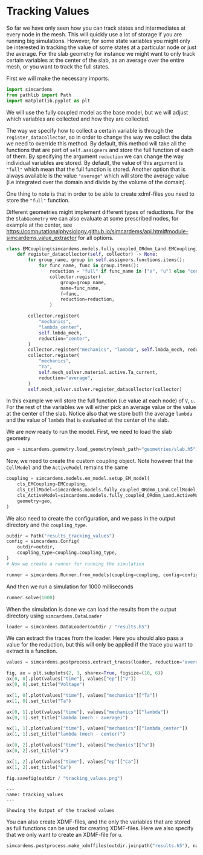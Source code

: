 # Tracking Values

So far we have only seen how you can track states and intermediates at every node in the mesh. This will quickly use a lot of storage if you are running big simulations. However, for some state variables you might only be interested in tracking the value of some states at a particular node or just the average. For the slab geometry for instance we might want to only track certain variables at the center of the slab, as an average over the entire mesh, or you want to track the full states.

First we will make the necessary imports.

```python
import simcardems
from pathlib import Path
import matplotlib.pyplot as plt
```


We will use the fully coupled model as the base model, but we will adjust which variables are collected and how they are collected.

The way we specify how to collect a certain variable is through the `register_datacollector`, so in order to change the way we collect the data we need to override this method. By default, this method will take all the functions that are part of `self.assigners` and store the full function of each of them. By specifying the argument `reduction` we can change the way individual variables are stored. By default, the value of this argument is `"full"` which mean that the full function is stored. Another option that is always available is the value `"average"` which will store the average value (i.e integrated over the domain and divide by the volume of the domain).

One thing to note is that in order to be able to create xdmf-files you need to store the `"full"` function.

Different geometries might implement different types of reductions. For the the `SlabGeometry` we can also evaluate at some prescribed nodes, for example at the center, see <https://computationalphysiology.github.io/simcardems/api.html#module-simcardems.value_extractor> for all options.



```python
class EMCoupling(simcardems.models.fully_coupled_ORdmm_Land.EMCoupling):
    def register_datacollector(self, collector) -> None:
        for group_name, group in self.assigners.functions.items():
            for func_name, func in group.items():
                reduction = "full" if func_name in ["V", "u"] else "center"
                collector.register(
                    group=group_name,
                    name=func_name,
                    f=func,
                    reduction=reduction,
                )

        collector.register(
            "mechanics",
            "lambda_center",
            self.lmbda_mech,
            reduction="center",
        )
        collector.register("mechanics", "lambda", self.lmbda_mech, reduction="average")
        collector.register(
            "mechanics",
            "Ta",
            self.mech_solver.material.active.Ta_current,
            reduction="average",
        )
        self.mech_solver.solver.register_datacollector(collector)
```

In this example we will store the full function (i.e value at each node) of `V`, `u`. For the rest of the variables we will either pick an average value or the value at the center of the slab. Notice also that we store both the average `lambda` and the value of `lambda` that is evaluated at the center of the slab.


We are now ready to run the model. First, we need to load the slab geometry

```python
geo = simcardems.geometry.load_geometry(mesh_path="geometries/slab.h5")
```

Now, we need to create the custom coupling object. Note however that the `CellModel` and the `ActiveModel` remains the same

```python
coupling = simcardems.models.em_model.setup_EM_model(
    cls_EMCoupling=EMCoupling,
    cls_CellModel=simcardems.models.fully_coupled_ORdmm_Land.CellModel,
    cls_ActiveModel=simcardems.models.fully_coupled_ORdmm_Land.ActiveModel,
    geometry=geo,
)
```

We also need to create the configuration, and we pass in the output directory and the `coupling_type`.

```python
outdir = Path("results_tracking_values")
config = simcardems.Config(
    outdir=outdir,
    coupling_type=coupling.coupling_type,
)
# Now we create a runner for running the simulation
```

```python
runner = simcardems.Runner.from_models(coupling=coupling, config=config)
```

And then we run a simulation for 1000 milliseconds

```python
runner.solve(1000)
```

When the simulation is done we can load the results from the output directory using `simcardems.DataLoader`

```python
loader = simcardems.DataLoader(outdir / "results.h5")
```

We can extract the traces from the loader. Here you should also pass a value for the reduction, but this will only be applied if the trace you want to extract is a function.

```python
values = simcardems.postprocess.extract_traces(loader, reduction="average")
```

```python
fig, ax = plt.subplots(2, 3, sharex=True, figsize=(10, 6))
ax[0, 0].plot(values["time"], values["ep"]["V"])
ax[0, 0].set_title("Voltage")

ax[1, 0].plot(values["time"], values["mechanics"]["Ta"])
ax[1, 0].set_title("Ta")

ax[0, 1].plot(values["time"], values["mechanics"]["lambda"])
ax[0, 1].set_title("lambda (mech - average)")

ax[1, 1].plot(values["time"], values["mechanics"]["lambda_center"])
ax[1, 1].set_title("lambda (mech - center)")

ax[0, 2].plot(values["time"], values["mechanics"]["u"])
ax[0, 2].set_title("u")

ax[1, 2].plot(values["time"], values["ep"]["Ca"])
ax[1, 2].set_title("Ca")

fig.savefig(outdir / "tracking_values.png")
```


```{figure} figures/tracking_values.png
---
name: tracking_values
---

Showing the Output of the tracked values
```

You can also create XDMF-files, and the only the variables that are stored as full functions can be used for creating XDMF-files. Here we also specify that we only want to create an XDMF-file for `u`.

```python
simcardems.postprocess.make_xdmffiles(outdir.joinpath("results.h5"), names=["u"])
```
